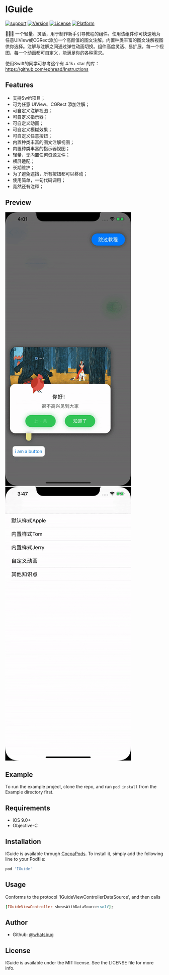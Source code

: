 # IGuide

[![support](https://img.shields.io/badge/support-ios%209.0+-orange.svg)](#)
[![Version](https://img.shields.io/cocoapods/v/IGuide.svg?style=flat)](https://cocoapods.org/pods/IGuide)
[![License](https://img.shields.io/cocoapods/l/IGuide.svg?style=flat)](https://cocoapods.org/pods/IGuide)
[![Platform](https://img.shields.io/cocoapods/p/IGuide.svg?style=flat)](https://cocoapods.org/pods/IGuide)

🎃🎃🎃 一个轻量、灵活，用于制作新手引导教程的组件。使用该组件你可快速地为任意UIView或CGRect添加一个高颜值的图文注解。内置种类丰富的图文注解视图供你选择。注解与注解之间通过弹性动画切换。组件高度灵活、易扩展，每一个视图、每一个动画都可自定义，能满足你的各种需求。

使用Swift的同学可参考这个有 4.1k+ star 的库：https://github.com/ephread/Instructions

## Features

* 支持Swift项目；
* 可为任意 UIView、CGRect 添加注解；
* 可自定义注解视图；
* 可自定义指示器；
* 可自定义动画；
* 可自定义模糊效果；
* 可自定义任意按钮；
* 内置种类丰富的图文注解视图；
* 内置种类丰富的指示器视图；
* 轻量，无内置任何资源文件；
* 横屏适配；
* 长期维护；
* 为了避免遮挡，所有按钮都可以移动；
* 使用简单，一句代码调用；
* 竟然还有注释；

## Preview

![preview](/preview.gif)![preview](/preview2.gif)

## Example

To run the example project, clone the repo, and run `pod install` from the Example directory first.

## Requirements

- iOS 9.0+
- Objective-C

## Installation

IGuide is available through [CocoaPods](https://cocoapods.org). To install
it, simply add the following line to your Podfile:

```ruby
pod 'IGuide'
```

## Usage

Conforms to the protocol 'IGuideViewControllerDataSource', and then calls

```ruby
[IGuideViewController showsWithDataSource:self];
```

## Author

* Github: [@whatsbug](https://github.com/whatsbug)

## License

IGuide is available under the MIT license. See the LICENSE file for more info.
